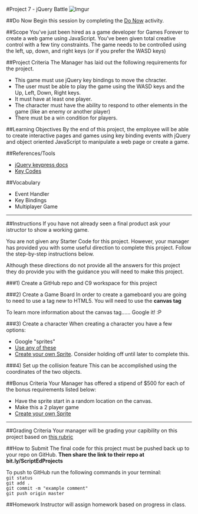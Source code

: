 #Project 7 - jQuery Battle
![Imgur](http://i.imgur.com/KwaFtIP.png)

##Do Now 
Begin this session by completing the [Do Now](doNow.md) activity.

##Scope
You've just been hired as a game developer for Games Forever to create a web game using JavaScript. You've been given total creative control with a few tiny constraints. The game needs to be controlled using the left, up, down, and right keys (or if you prefer the WASD keys)

##Project Criteria
The Manager has laid out the following requirements for the project.

* This game must use jQuery key bindings to move the chracter.
* The user must be able to play the game using the WASD keys and the Up, Left, Down, Right keys.
* It must have at least one player.
* The character must have the ability to respond to other elements in the game (like an enemy or another player)
* There must be a win condition for players.


##Learning Objectives
By the end of this project, the employee will be able to create interactive pages and games using key binding events with jQuery and object oriented JavaScript to manipulate a web page or create a game.

##References/Tools
* [jQuery keypress docs](https://api.jquery.com/keypress/)
* [Key Codes](www.quirksmode.org/js/keys.html)

##Vocabulary
* Event Handler
* Key Bindings
* Multiplayer Game

***

##Instructions
If you have not already seen a final product ask your istructor to show a working game.

You are not given any Starter Code for this project. However, your manager has provided you with some useful direction to complete this project. Follow the step-by-step instructions below. 

Although these directions do not provide all the answers for this project they do provide you with the guidance you will need to make this project.

###1) Create a GitHub repo and C9 workspace for this project


###2) Create a Game Board
In order to create a gameboard you are going to need to use a tag new to HTML5. You will need to use the **canvas tag**

To learn more information about the canvas tag...... Google it! :P


###3) Create a character
When creating a character you have a few options:

* Google "sprites"
* [Use any of these](http://www.spriters-resource.com/)
* [Create your own Sprite](http://www.williammalone.com/articles/create-html5-canvas-javascript-game-character/1/). Consider holding off until later to complete this.

###4) Set up the collision feature
This can be accomplished using the coordinates of the two objects.


##Bonus Criteria 
Your Manager has offered a stipend of $500 for each of the bonus requirements listed below:  

* Have the sprite start in a random location on the canvas.
* Make this a 2 player game
* [Create your own Sprite](http://www.williammalone.com/articles/create-html5-canvas-javascript-game-character/1/)

***

##Grading Criteria
Your manager will be grading your capibility on this project based on [this rubric](/assessment.md)

##How to Submit
The final code for this project must be pushed back up to your repo on GitHub. **Then share the link to their repo at bit.ly/ScriptEdProjects**

To push to GitHub run the following commands in your terminal:  
`git status`  
`git add .`  
`git commit -m "example comment"`  
`git push origin master`

##Homework
Instructor will assign homework based on progress in class.



